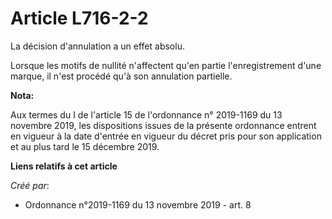 # Article L716-2-2

La décision d'annulation a un effet absolu.

Lorsque les motifs de nullité n'affectent qu'en partie l'enregistrement d'une marque, il n'est procédé qu'à son annulation
partielle.

**Nota:**

Aux termes du I de l'article 15 de l'ordonnance n° 2019-1169 du 13 novembre 2019, les dispositions issues de la présente
ordonnance entrent en vigueur à la date d'entrée en vigueur du décret pris pour son application et au plus tard le 15
décembre 2019.

**Liens relatifs à cet article**

_Créé par_:

  - Ordonnance n°2019-1169 du 13 novembre 2019 - art. 8
